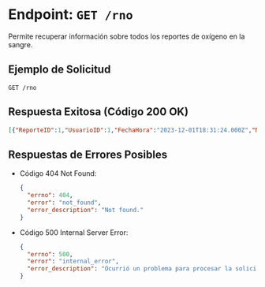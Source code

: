 # Endpoint: `GET /rno`

Permite recuperar información sobre todos los reportes de oxígeno en la sangre.

## Ejemplo de Solicitud
```http
GET /rno
```

## Respuesta Exitosa (Código 200 OK)
```json
[{"ReporteID":1,"UsuarioID":1,"FechaHora":"2023-12-01T18:31:24.000Z","NivelesOxigeno":"98.50"},{"ReporteID":2,"UsuarioID":2,"FechaHora":"2023-12-01T18:31:24.000Z","NivelesOxigeno":"97.20"},{"ReporteID":3,"UsuarioID":3,"FechaHora":"2023-12-01T18:31:24.000Z","NivelesOxigeno":"96.80"},{"ReporteID":4,"UsuarioID":4,"FechaHora":"2023-12-01T18:31:24.000Z","NivelesOxigeno":"98.00"},{"ReporteID":5,"UsuarioID":5,"FechaHora":"2023-12-01T18:31:24.000Z","NivelesOxigeno":"95.50"}]
```

## Respuestas de Errores Posibles
- Código 404 Not Found:

  ```json
  {
    "errno": 404,
    "error": "not_found",
    "error_description": "Not found."
  }
  ```

- Código 500 Internal Server Error:
  ```json
  {
    "errno": 500,
    "error": "internal_error",
    "error_description": "Ocurrió un problema para procesar la solicitud"
  }
  ``` 
